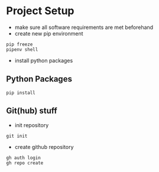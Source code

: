 # Project Setup

- make sure all software requirements are met beforehand
- create new pip environment

```
pip freeze
pipenv shell
```
- install python packages

## Python Packages
```
pip install
```

## Git(hub) stuff
- init repository
```
git init
```
- create github repository
```
gh auth login
gh repo create
```
